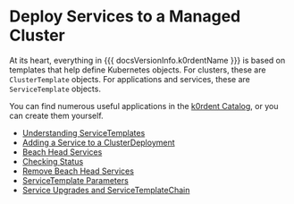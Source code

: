 # Deploy Services to a Managed Cluster

At its heart, everything in {{{ docsVersionInfo.k0rdentName }}} is based on templates that help define Kubernetes objects. For clusters, these are `ClusterTemplate` objects. For applications and services, these are `ServiceTemplate` objects.

You can find numerous useful applications in the [k0rdent Catalog](https://catalog.k0rdent.io/), or you can create them yourself.

- [Understanding ServiceTemplates](understanding-servicetemplates.md)
- [Adding a Service to a ClusterDeployment](add-service-to-clusterdeployment.md)
- [Beach Head Services](beach-head.md)
- [Checking Status](checking-status.md)
- [Remove Beach Head Services](remove-beach-head.md)
- [ServiceTemplate Parameters](servicetemplate-parameters.md)
- [Service Upgrades and ServiceTemplateChain](service-upgrade.md)

